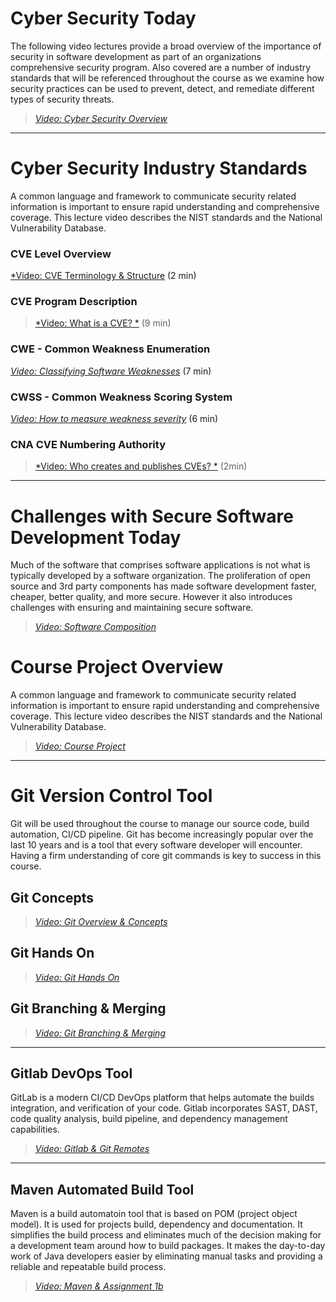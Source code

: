 # Cyber Security Today

The following video lectures provide a broad overview of the importance of security in software development as part of
an organizations comprehensive security program. Also covered are a number of industry standards that will be referenced
throughout the course as we examine how security practices can be used to prevent, detect, and remediate different types
of security threats.

> [*Video: Cyber Security Overview*](https://auburn.hosted.panopto.com/Panopto/Pages/Viewer.aspx?id=691dfb3e-9e97-496e-a8a1-b02e018878f5)

---

# Cyber Security Industry Standards

A common language and framework to communicate security related information is important to ensure rapid understanding
and comprehensive coverage. This lecture video describes the NIST standards and the National Vulnerability Database.

### CVE Level Overview

[*Video: CVE Terminology & Structure](https://auburn.hosted.panopto.com/Panopto/Pages/Viewer.aspx?id=b0179e56-de7c-4e9e-b2ca-b030002f832a) (2 min)

### CVE Program Description 

> [*Video: What is a CVE? *](https://auburn.hosted.panopto.com/Panopto/Pages/Viewer.aspx?id=1e63d0f3-4fa9-4b94-b51d-b03000242fd2) (9 min)

### CWE - Common Weakness Enumeration 

[*Video: Classifying Software Weaknesses*](https://auburn.hosted.panopto.com/Panopto/Pages/Viewer.aspx?id=6545965b-dfb8-4162-836b-b030002951f3) (7 min)

### CWSS - Common Weakness Scoring System

[*Video: How to measure weakness severity*](https://auburn.hosted.panopto.com/Panopto/Pages/Viewer.aspx?id=635b435b-3d1d-4305-9312-b030002e01ba) (6 min)

### CNA CVE Numbering Authority

> [*Video: Who creates and publishes CVEs? *](https://auburn.hosted.panopto.com/Panopto/Pages/Viewer.aspx?id=5680c998-1adf-43f2-8313-b02f0174000a) (2min)


---

# Challenges with Secure Software Development Today

Much of the software that comprises software applications is not what is typically developed by a software organization.
The proliferation of open source and 3rd party components has made software development faster, cheaper, better quality,
and more secure. However it also introduces challenges with ensuring and maintaining secure software.


> [*Video: Software Composition*](https://auburn.hosted.panopto.com/Panopto/Pages/Viewer.aspx?id=3e22254c-bae0-4e6c-bfeb-ae950151c7c8)

# Course Project Overview

A common language and framework to communicate security related information is important to ensure rapid understanding
and comprehensive coverage. This lecture video describes the NIST standards and the National Vulnerability Database.

> [*Video: Course Project*](https://auburn.hosted.panopto.com/Panopto/Pages/Viewer.aspx?id=027ea13c-8e61-4639-b59e-ae950154f8c4)

---

# Git Version Control Tool

Git will be used throughout the course to manage our source code, build automation, CI/CD pipeline.  Git has become increasingly popular over the last 10 years and is a tool that every software developer will encounter.  Having a firm understanding of core git commands is key to success in this course.

## Git Concepts

> [*Video: Git Overview & Concepts*](https://auburn.hosted.panopto.com/Panopto/Pages/Viewer.aspx?id=c629d7c5-1deb-466b-be11-ae9d0074f520)

## Git Hands On

> [*Video: Git Hands On*](https://auburn.hosted.panopto.com/Panopto/Pages/Viewer.aspx?id=1645e05b-b05e-4a2c-aa18-ae9d00b0c2bb)

## Git Branching & Merging

> [*Video: Git Branching & Merging*](https://auburn.hosted.panopto.com/Panopto/Pages/Viewer.aspx?id=fac76254-d9e5-4895-9fe5-ae9d00b0b70b)

---

## Gitlab DevOps Tool

GitLab is a modern CI/CD DevOps platform that helps automate the builds integration, and verification of your code. Gitlab incorporates SAST, DAST, code quality analysis, build pipeline, and dependency management capabilities.  

> [*Video: Gitlab & Git Remotes*](https://auburn.hosted.panopto.com/Panopto/Pages/Viewer.aspx?id=d0916ebc-8816-47d1-922a-ae9d00c94422)

---

## Maven Automated Build Tool

Maven is a build automatoin tool that is based on POM (project object model). It is used for projects build, dependency and documentation. It simplifies the build process and eliminates much of the decision making for a development team around how to build packages. It makes the day-to-day work of Java developers easier by eliminating manual tasks and providing a reliable and repeatable build process.

> [*Video: Maven & Assignment 1b*](https://auburn.hosted.panopto.com/Panopto/Pages/Viewer.aspx?id=610b775f-c4a0-4bdd-a73d-ae9d00e42077)